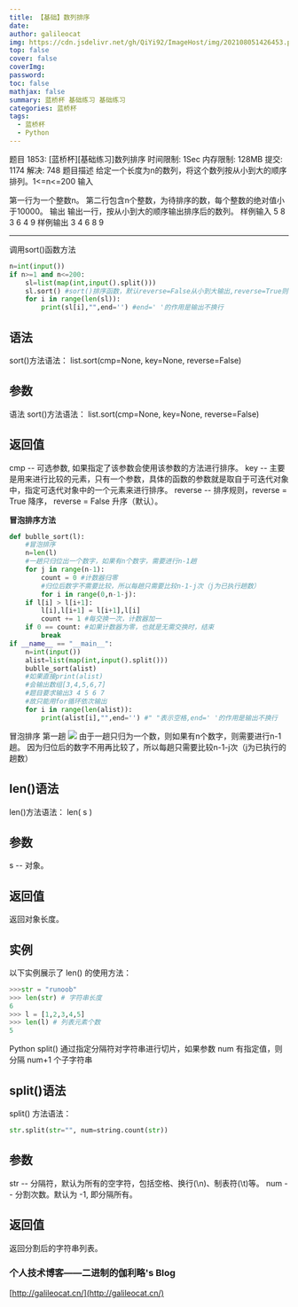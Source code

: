 ```yaml
---
title: 【基础】数列排序
date: 
author: galileocat
img: https://cdn.jsdelivr.net/gh/QiYi92/ImageHost/img/202108051426453.png
top: false
cover: false
coverImg: 
password: 
toc: false
mathjax: false
summary: 蓝桥杯 基础练习 基础练习
categories: 蓝桥杯
tags:
  - 蓝桥杯
  - Python
---
```


题目 1853: [蓝桥杯][基础练习]数列排序
时间限制: 1Sec 内存限制: 128MB 提交: 1174 解决: 748
题目描述
给定一个长度为n的数列，将这个数列按从小到大的顺序排列。1<=n<=200
输入


第一行为一个整数n。
第二行包含n个整数，为待排序的数，每个整数的绝对值小于10000。
输出
输出一行，按从小到大的顺序输出排序后的数列。
样例输入
5
8 3 6 4 9
样例输出
3 4 6 8 9

---

调用sort()函数方法
```python
n=int(input())
if n>=1 and n<=200:
    sl=list(map(int,input().split()))
    sl.sort() #sort()排序函数，默认reverse=False从小到大输出,reverse=True则相反
    for i in range(len(sl)):
        print(sl[i],"",end='') #end=' '的作用是输出不换行
```

## 语法
sort()方法语法：
list.sort(cmp=None, key=None, reverse=False)

## 参数
语法
sort()方法语法：
list.sort(cmp=None, key=None, reverse=False)

## 返回值
cmp -- 可选参数, 如果指定了该参数会使用该参数的方法进行排序。
key -- 主要是用来进行比较的元素，只有一个参数，具体的函数的参数就是取自于可迭代对象中，指定可迭代对象中的一个元素来进行排序。
reverse -- 排序规则，reverse = True 降序， reverse = False 升序（默认）。

**冒泡排序方法**
```python
def bublle_sort(l):
    #冒泡排序
    n=len(l)
    #一趟只归位出一个数字，如果有n个数字，需要进行n-1趟
    for j in range(n-1):
        count = 0 #计数器归零
        #归位后数字不需要比较，所以每趟只需要比较n-1-j次（j为已执行趟数）
        for i in range(0,n-1-j):
    if l[i] > l[i+1]:
        l[i],l[i+1] = l[i+1],l[i]
        count += 1 #每交换一次，计数器加一
    if 0 == count: #如果计数器为零，也就是无需交换时，结束
        break
if __name__ == "__main__":
    n=int(input())
    alist=list(map(int,input().split()))
    bublle_sort(alist)
    #如果直接print(alist)
    #会输出数组[3,4,5,6,7]
    #题目要求输出3 4 5 6 7
    #故只能用for循环依次输出
    for i in range(len(alist)):
        print(alist[i],"",end='') #" "表示空格,end=' '的作用是输出不换行
```

冒泡排序
第一趟
![](https://cdn.jsdelivr.net/gh/QiYi92/ImageHost/img/202108070132164.png)
由于一趟只归为一个数，则如果有n个数字，则需要进行n-1趟。
因为归位后的数字不用再比较了，所以每趟只需要比较n-1-j次（j为已执行的趟数）

## len()语法
len()方法语法：
len( s )
## 参数
s -- 对象。
## 返回值
返回对象长度。
## 实例
以下实例展示了 len() 的使用方法：
```python
>>>str = "runoob"
>>> len(str) # 字符串长度
6
>>> l = [1,2,3,4,5]
>>> len(l) # 列表元素个数
5
```
Python split() 通过指定分隔符对字符串进行切片，如果参数 num 有指定值，则分隔 num+1 个子字符串
## split()语法
split() 方法语法：
```python
str.split(str="", num=string.count(str))
```
## 参数
str -- 分隔符，默认为所有的空字符，包括空格、换行(\n)、制表符(\t)等。
num -- 分割次数。默认为 -1, 即分隔所有。
## 返回值
返回分割后的字符串列表。

### 个人技术博客——二进制的伽利略's Blog
[http://galileocat.cn/](http://galileocat.cn/)